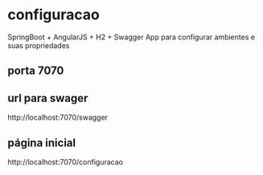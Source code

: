 # configuracao
SpringBoot + AngularJS + H2 + Swagger
App para configurar ambientes e suas propriedades

## porta 7070
## url para swager
http://localhost:7070/swagger

## página inicial
http://localhost:7070/configuracao
